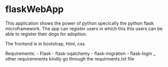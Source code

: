 # flaskWebApp

This application shows the power of python specically the python flask microframework.
The app can register users in which this this users can be able to register their dogs for adoption.

The frontend is in bootstrap, html, css.

Requirements:
    - Flask
    - flask-sqalchemy
    - flask-migration
    - flask-login
    _ other requirenments kindly go through the requirments.txt file 
    
